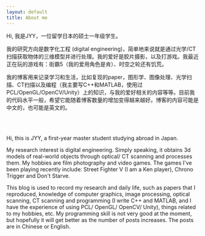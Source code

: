 ```yaml
---
layout: default
title: About me
---
```




Hi, 我是JYY，一位留学日本的硕士一年级学生。

我的研究方向是数字化工程 (digital engineering)，简单地来说就是通过光学/CT扫描获取物体的三维模型并进行处理。我的爱好是胶片摄影，以及打游戏。我最近正在玩的游戏有：街霸5（我的爱用角色是肯）、时空之轮还有饥荒。

我的博客用来记录学习和生活，比如复现的paper，图形学、图像处理、光学扫描、CT扫描以及编程（我主要写C++和MATLAB，使用过PCL/OpenGL/OpenCV/Unity）上的知识，与我的爱好相关的内容等等。目前我的代码水平一般，希望它能随着博客数量的增加变得越来越好。博客的内容可能是中文的，也可能是英文的。


<br>
<br>

Hi, this is JYY, a first-year master student studying abroad in Japan. 

My research interest is digital engineering. Simply speaking, it obtains 3d models of real-world objects through optical/ CT scanning and processes them. My hobbies are film photography and video games. The games I've been playing recently include: Street Fighter V (I am a Ken player), Chrono Trigger and Don't Starve.

This blog is used to record my research and daily life, such as papers that I reproduced, knowledge of computer graphics, image processing, optical scanning, CT scanning and programming (I write C++ and MATLAB, and I have the experience of using PCL/ OpenGL/ OpenCV/ Unity), things related to my hobbies, etc. My programming skill is not very good at the moment, but hopefully it will get better as the number of posts increases. The posts are in Chinese or English. 


